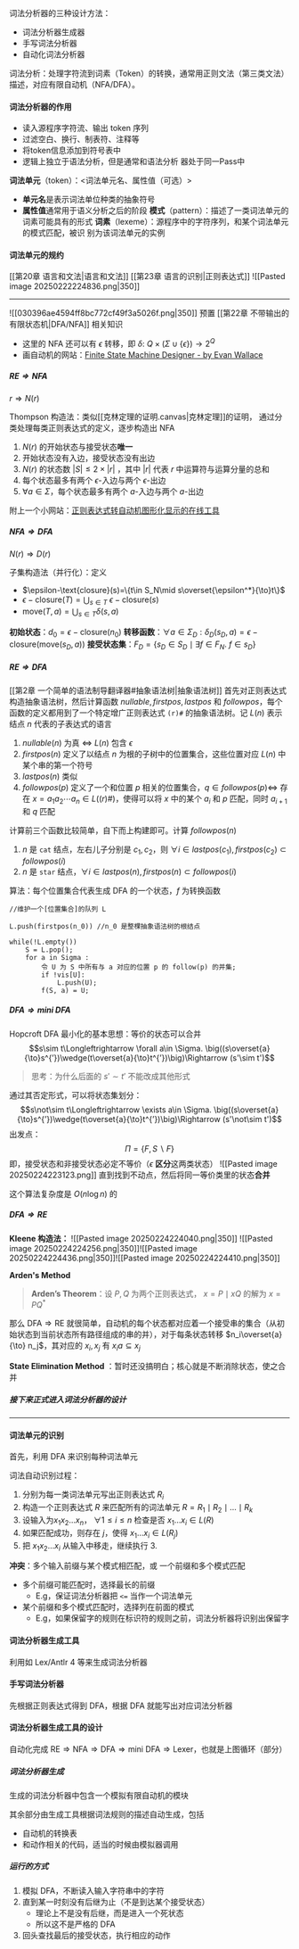 词法分析器的三种设计方法：
- 词法分析器生成器
- 手写词法分析器
- 自动化词法分析器


词法分析：处理字符流到词素（Token）的转换，通常用正则文法（第三类文法）描述，对应有限自动机（NFA/DFA）。
#### 词法分析器的作用
- 读入源程序字符流、输出 token 序列
- 过滤空白、换行、制表符、注释等
- 将token信息添加到符号表中
- 逻辑上独立于语法分析，但是通常和语法分析 器处于同一Pass中

**词法单元**（token）：<词法单元名、属性值（可选）>
- **单元名**是表示词法单位种类的抽象符号
- **属性值**通常用于语义分析之后的阶段
**模式**（pattern）：描述了一类词法单元的词素可能具有的形式
**词素**（lexeme）：源程序中的字符序列，和某个词法单元的模式匹配，被识 别为该词法单元的实例

#### 词法单元的规约
[[第20章 语言和文法|语言和文法]]
[[第23章 语言的识别|正则表达式]]
![[Pasted image 20250222224836.png|350]]


-------
![[030396ae4594ff8bc772cf49f3a5026f.png|350]]
预置 [[第22章 不带输出的有限状态机|DFA/NFA]] 相关知识
- 这里的 NFA 还可以有 $\epsilon$ 转移，即 $\delta:\:Q\times(\Sigma\cup\{\epsilon\})\to 2^Q$
- 画自动机的网站：[Finite State Machine Designer - by Evan Wallace](https://www.madebyevan.com/fsm/)


##### $\text{RE}\Rightarrow \text{NFA}$
$r\Rightarrow N(r)$

$\text{Thompson}$ 构造法：类似[[克林定理的证明.canvas|克林定理]]的证明， 通过分类处理每类正则表达式的定义，逐步构造出 $\text{NFA}$
1. $N(r)$ 的开始状态与接受状态**唯一**
2. 开始状态没有入边，接受状态没有出边
3. $N(r)$ 的状态数 $|S|\leqslant 2\times |r|$ ，其中 $|r|$ 代表 $r$ 中运算符与运算分量的总和
4. 每个状态最多有两个 $\epsilon$-入边与两个 $\epsilon$-出边
5. $\forall a\in \Sigma$，每个状态最多有两个 $a$-入边与两个 $a$-出边

附上一个小网站：[正则表达式转自动机图形化显示的在线工具](https://misishijie.com/tool/index.html)

##### $\text{NFA}\Rightarrow \text{DFA}$
$N(r)\Rightarrow D(r)$

子集构造法（并行化）：定义
- $\epsilon-\text{closure}(s)=\{t\in S_N\mid s\overset{\epsilon^*}{\to}t\}$
- $\epsilon-\text{closure}(T)=\bigcup_{s\in T}\:\epsilon-\text{closure}(s)$
- $\text{move}(T,a)=\bigcup_{s\in T}\delta(s,a)$

**初始状态**：$d_0=\epsilon-\text{closure}(n_0)$
**转移函数**：$\forall a\in \Sigma_D:\delta_D(s_D,a)=\epsilon-\text{closure}(\text{move}(s_D,a))$
**接受状态集**：$F_D=\{s_D\in S_D\mid \exists f\in F_N.\:f\in s_D\}$

##### $\text{RE}\Rightarrow \text{DFA}$
[[第2章 一个简单的语法制导翻译器#抽象语法树|抽象语法树]]
首先对正则表达式构造抽象语法树，然后计算函数 $nullable, firstpos,lastpos$ 和 $followpos$，每个函数的定义都用到了一个特定增广正则表达式 `(r)#` 的抽象语法树。记 $L(n)$ 表示结点 $n$ 代表的子表达式的语言
1. $nullable(n)$ 为真 $\iff$ $L(n)$ 包含 $\epsilon$ 
2. $firstpos(n)$ 定义了以结点 $n$ 为根的子树中的位置集合，这些位置对应 $L(n)$ 中某个串的第一个符号
3. $lastpos(n)$ 类似
4. $followpos(p)$ 定义了一个和位置 $p$ 相关的位置集合，$q\in followpos(p)\iff$ 存在 $x=a_1a_2\cdots a_n\in L((r)\#)$，使得可以将 $x$ 中的某个 $a_i$ 和 $p$ 匹配，同时 $a_{i+1}$ 和 $q$ 匹配

计算前三个函数比较简单，自下而上构建即可。计算 $followpos(n)$
1. $n$ 是 `cat` 结点，左右儿子分别是 $c_1,c_2$，则 $\forall i\in lastpos(c_1),firstpos(c_2)\subset followpos(i)$
2. $n$ 是 `star` 结点，$\forall i \in lastpos(n),firstpos(n)\subset followpos(i)$

算法：每个位置集合代表生成 DFA 的一个状态，$f$ 为转换函数
```
//维护一个[位置集合]的队列 L

L.push(firstpos(n_0)) //n_0 是整棵抽象语法树的根结点

while(!L.empty())
	S = L.pop();
	for a in Sigma :
		令 U 为 S 中所有与 a 对应的位置 p 的 follow(p) 的并集;
		if !vis[U]:
			L.push(U);
		f(S, a) = U;
```


##### $\text{DFA}\Rightarrow \text{mini DFA}$

$\text{Hopcroft DFA}$ 最小化的基本思想：等价的状态可以合并$$s\sim t\Longleftrightarrow \forall a\in \Sigma. \big((s\overset{a}{\to}s^{’})\wedge(t\overset{a}{\to}t^{’})\big)\Rightarrow (s'\sim t')$$
> 思考：为什么后面的 $s'\sim t'$ 不能改成其他形式

通过其否定形式，可以将状态集划分：$$s\not\sim t\Longleftrightarrow \exists a\in \Sigma. \big((s\overset{a}{\to}s^{’})\wedge(t\overset{a}{\to}t^{’})\big)\Rightarrow (s'\not\sim t')$$出发点：$$\Pi=\{F,S\backslash F \}$$即，接受状态和非接受状态必定不等价（$\epsilon$ **区分**这两类状态）
![[Pasted image 20250224223123.png]]
直到找到不动点，然后将同一等价类里的状态**合并**

这个算法复杂度是 $O(n\log n)$ 的

##### $\text{DFA}\Rightarrow \text{RE}$

**Kleene 构造法：**
![[Pasted image 20250224224040.png|350]]
![[Pasted image 20250224224256.png|350]]![[Pasted image 20250224224436.png|350]]![[Pasted image 20250224224410.png|350]]

**Arden's Method**
> **Arden’s Theorem**：设 $P,Q$ 为两个正则表达式， $x=P\mid xQ$ 的解为 $x=PQ^*$

那么 $\text{DFA}\Rightarrow \text{RE}$ 就很简单，自动机的每个状态都对应着一个接受串的集合（从初始状态到当前状态所有路径组成的串的并），对于每条状态转移 $n_i\overset{a}{\to} n_j$，其对应的 $x_i,x_j$ 有 $x_ia\subseteq x_j$

**State Elimination Method** ：暂时还没搞明白；核心就是不断消除状态，使之合并

##### 接下来正式进入词法分析器的设计
-----

#### 词法单元的识别
首先，利用 DFA 来识别每种词法单元

词法自动识别过程：
1. 分别为每一类词法单元写出正则表达式 $R_i$
2. 构造一个正则表达式 $R$ 来匹配所有的词法单元 $R=R_1\mid R_2\mid \dots\mid R_k$
3. 设输入为$x_1x_2\dots x_n$， $\forall 1\leqslant i \leqslant n$ 检查是否 $x_1\dots x_i\in L(R)$
4. 如果匹配成功，则存在 $j$，使得 $x_1\dots x_i\in L(R_j)$
5. 把 $x_1x_2\dots x_i$ 从输入中移走，继续执行 3.

**冲突**：多个输入前缀与某个模式相匹配，或 一个前缀和多个模式匹配
- 多个前缀可能匹配时，选择最长的前缀
	- E.g，保证词法分析器把 `<=` 当作一个词法单元
- 某个前缀和多个模式匹配时，选择列在前面的模式
	- E.g，如果保留字的规则在标识符的规则之前，词法分析器将识别出保留字

#### 词法分析器生成工具
利用如 Lex/Antlr 4 等来生成词法分析器

#### 手写词法分析器
先根据正则表达式得到 DFA，根据 DFA 就能写出对应词法分析器

#### 词法分析器生成工具的设计
自动化完成 $\text{RE}\Rightarrow \text{NFA}\Rightarrow \text{DFA}\Rightarrow \text{mini DFA}\Rightarrow \text{Lexer}$，也就是上图循环（部分）

##### 词法分析器生成
生成的词法分析器中包含一个模拟有限自动机的模块

其余部分由生成工具根据词法规则的描述自动生成，包括
- 自动机的转换表
- 和动作相关的代码，适当的时候由模拟器调用

##### 运行的方式
1. 模拟 DFA，不断读入输入字符串中的字符
2. 直到某一时刻没有后继为止（不是到达某个接受状态）
	- 理论上不是没有后继，而是进入一个死状态
	- 所以这不是严格的 DFA
3. 回头查找最后的接受状态，执行相应的动作